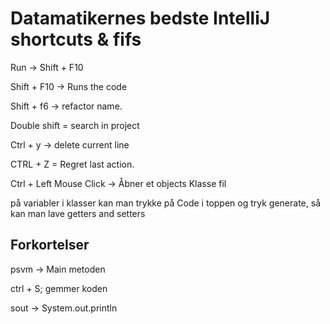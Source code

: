 # Datamatikernes bedste IntelliJ shortcuts & fifs

Run &rightarrow; Shift + F10

Shift + F10 &rightarrow; Runs the code

Shift + f6 &rightarrow; refactor name.

Double shift = search in project

Ctrl + y &rightarrow; delete current line

CTRL + Z = Regret last action.

Ctrl + Left Mouse Click &rightarrow; Åbner et objects Klasse fil


på variabler i klasser kan man trykke på Code i toppen og tryk generate, så kan man lave getters and setters



## Forkortelser 

psvm &rightarrow; Main metoden

ctrl + S; gemmer koden

sout &rightarrow; System.out.println
